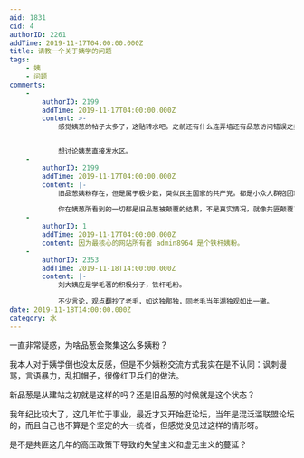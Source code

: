 ```yaml
---
aid: 1831
cid: 4
authorID: 2261
addTime: 2019-11-17T04:00:00.000Z
title: 请教一个关于姨学的问题
tags:
    - 姨
    - 问题
comments:
    -
        authorID: 2199
        addTime: 2019-11-17T04:00:00.000Z
        content: >-
            感觉姨葱的帖子太多了，这贴转水吧。之前还有什么连弄墙还有品葱访问错误之类的。都跑这里来发帖。我看sara别人也没天天盯着姨葱发帖，本站真的是每天一篇姨葱贴。


            想讨论姨葱直接发水区。
    -
        authorID: 2199
        addTime: 2019-11-17T04:00:00.000Z
        content: |-
            旧品葱姨粉存在，但是属于极少数，类似民主国家的共产党。都是小众人群抱团取暖，成不了大气候。

            你在姨葱所看到的一切都是旧品葱被颠覆的结果，不是真实情况，就像共匪颠覆了中华民国一样，篡夺中国国号，把中国名声也搞臭了。
    -
        authorID: 1
        addTime: 2019-11-17T04:00:00.000Z
        content: 因为最核心的网站所有者 admin8964 是个铁杆姨粉。
    -
        authorID: 2353
        addTime: 2019-11-18T14:00:00.000Z
        content: |-
            刘大姨应是学毛著的积极分子，铁杆毛粉。

            不少言论，观点翻抄了老毛，如这独那独，同老毛当年湖独观如出一辙。
date: 2019-11-18T14:00:00.000Z
category: 水
---
```


一直非常疑惑，为啥品葱会聚集这么多姨粉？

我本人对于姨学倒也没太反感，但是不少姨粉交流方式我实在是不认同：讽刺谩骂，言语暴力，乱扣帽子，很像红卫兵们的做法。

新品葱是从建站之初就是这样的吗？还是旧品葱的时候就是这个状态？

我年纪比较大了，这几年忙于事业，最近才又开始逛论坛，当年是混泛滥联盟论坛的，而且自己也不算是个坚定的大一统者，但感觉没见过这样的情形呀。

是不是共匪这几年的高压政策下导致的失望主义和虚无主义的蔓延？
